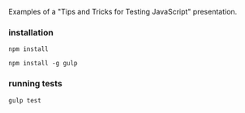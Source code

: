 Examples of a "Tips and Tricks for Testing JavaScript" presentation.


### installation
`npm install`

`npm install -g gulp`


### running tests
`gulp test`
